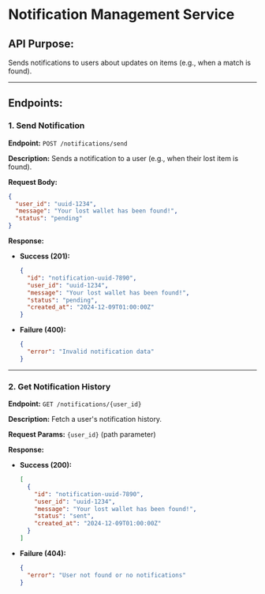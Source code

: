 # Notification Management Service

## API Purpose:
Sends notifications to users about updates on items (e.g., when a match is found).

---

## Endpoints:

### 1. Send Notification

**Endpoint:** `POST /notifications/send`

**Description:** Sends a notification to a user (e.g., when their lost item is found).

**Request Body:**
```json
{
  "user_id": "uuid-1234",
  "message": "Your lost wallet has been found!",
  "status": "pending"
}
```

**Response:**

- **Success (201):**
  ```json
  {
    "id": "notification-uuid-7890",
    "user_id": "uuid-1234",
    "message": "Your lost wallet has been found!",
    "status": "pending",
    "created_at": "2024-12-09T01:00:00Z"
  }
  ```

- **Failure (400):**
  ```json
  {
    "error": "Invalid notification data"
  }
  ```

---

### 2. Get Notification History

**Endpoint:** `GET /notifications/{user_id}`

**Description:** Fetch a user's notification history.

**Request Params:** `{user_id}` (path parameter)

**Response:**

- **Success (200):**
  ```json
  [
    {
      "id": "notification-uuid-7890",
      "user_id": "uuid-1234",
      "message": "Your lost wallet has been found!",
      "status": "sent",
      "created_at": "2024-12-09T01:00:00Z"
    }
  ]
  ```

- **Failure (404):**
  ```json
  {
    "error": "User not found or no notifications"
  }
  
